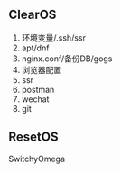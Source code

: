 ## ClearOS
1. 环境变量/.ssh/ssr
1. apt/dnf
1. nginx.conf/备份DB/gogs
1. 浏览器配置
1. ssr
1. postman
1. wechat
1. git

## ResetOS
SwitchyOmega
